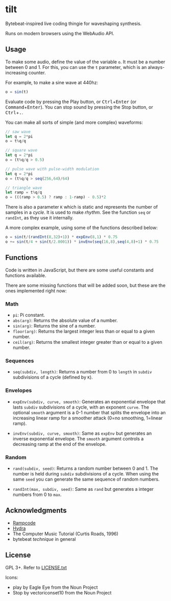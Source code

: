 # tilt

Bytebeat-inspired live coding thingie for waveshaping synthesis.

Runs on modern browsers using the WebAudio API.


## Usage

To make some audio, define the value of the variable `o`. It must be a number
between 0 and 1.  For this, you can use the `t` parameter, which is an
always-increasing counter.

For example, to make a sine wave at 440hz:

```javascript
o = sin(t)
```

Evaluate code by pressing the Play button, or <kbd>Ctrl</kbd>+<kbd>Enter</kbd>
(or <kbd>Command</kbd>+<kbd>Enter</kbd>). You can stop sound by pressing the
Stop button, or <kbd>Ctrl</kbd>+<kbd>.</kbd>.

You can make all sorts of simple (and more complex) waveforms:

```javascript
// saw wave
let q = 2*pi
o = t%q/q
```

```javascript
// square wave
let q = 2*pi
o = (t%q/q > 0.5)
```

```javascript
// pulse wave with pulse-width modulation
let q = 2*pi
o = (t%q/q > seq(256,64)/64)
```

```javascript
// triangle wave
let ramp = t%q/q
o = (((ramp > 0.5) ? ramp : 1-ramp) - 0.5)*2
```

There is also a parameter `K` which is static and represents the number of
samples in a *cycle*. It is used to make *rhythm*. See the function `seq` or
`randInt`, as they use it internally.

A more complex example, using some of the functions described below:

```javascript
o = sin(t/(randInt(8,32)+1)) * expEnv(8,1) * 0.75
o += sin(t/4 + sin(t/2.0001)) * invEnv(seq(16,8),seq(4,8)+1) * 0.75
```


## Functions

Code is written in JavaScript, but there are some useful constants and
functions available.

There are some missing functions that will be added soon, but these are the
ones implemented right now:

### Math

* `pi`: Pi constant.
* `abs(arg)`: Returns the absolute value of a number.
* `sin(arg)`: Returns the sine of a number.
* `floor(arg)`: Returns the largest integer less than or equal to a given
  number.
* `ceil(arg)`: Returns the smallest integer greater than or equal to a given
  number.

### Sequences

* `seq(subdiv, length)`: Returns a number from 0 to `length` in `subdiv`
  subdivisions of a cycle (defined by `K`).

### Envelopes

* `expEnv(subdiv, curve, smooth)`: Generates an exponential envelope that lasts
  `subdiv` subdivisions of a cycle, with an exponent `curve`. The optional
  `smooth` argument is a 0-1 number that splits the envelope into an increasing
  linear ramp for a smoother attack (0=no smoothing, 1=linear ramp).

* `invEnv(subdiv, curve, smooth)`: Same as `expEnv` but generates an inverse
  exponential envelope. The `smooth` argument controls a decreasing ramp at the
  end of the envelope.

### Random

* `rand(subdiv, seed)`: Returns a random number between 0 and 1. The number is
  held during `subdiv` subdivisions of a cycle. When using the same `seed` you
  can generate the same sequence of random numbers.

* `randInt(max, subdiv, seed)`: Same as `rand` but generates a integer numbers
  from 0 to `max`.


## Acknowledgments

* [Rampcode](https://github.com/gabochi/rampcode)
* [Hydra](https://github.com/ojack/hydra)
* The Computer Music Tutorial (Curtis Roads, 1996)
* bytebeat *technique* in general

## License

GPL 3+. Refer to [LICENSE.txt](LICENSE.txt)

Icons:
* play by Eagle Eye from the Noun Project
* Stop by vectoriconset10 from the Noun Project
